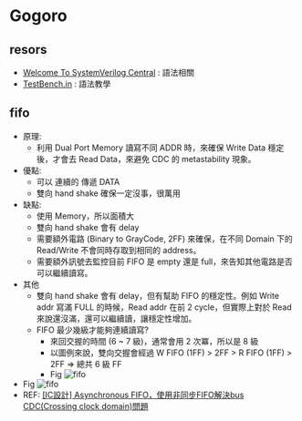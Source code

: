 # Gogoro

## resors

- [Welcome To SystemVerilog Central](http://www.asic-world.com/systemverilog/index.html) : 語法相關
- [TestBench.in](http://testbench.in) : 語法教學

## fifo

- 原理:
  - 利用 Dual Port Memory 讀寫不同 ADDR 時，來確保 Write Data 穩定後，才會去 Read Data，來避免 CDC 的 metastability 現象。
- 優點:
  - 可以 連續的 傳遞 DATA
  - 雙向 hand shake 確保一定沒事，很萬用
- 缺點:
  - 使用 Memory，所以面積大
  - 雙向 hand shake 會有 delay
  - 需要額外電路 (Binary to GrayCode, 2FF) 來確保，在不同 Domain 下的 Read/Write 不會同時存取到相同的 address。
  - 需要額外訊號去監控目前 FIFO 是 empty 還是 full，來告知其他電路是否可以繼續讀寫。
- 其他
  - 雙向 hand shake 會有 delay，但有幫助 FIFO 的穩定性。例如 Write addr 寫滿 FULL 的時候，Read addr 在前 2 cycle，但實際上對於 Read 來說還沒滿，還可以繼續讀，讓穩定性增加。
  - FIFO 最少幾級才能夠連續讀寫?
    - 來回交握的時間 (6 ~ 7 級)，通常會用 2 次冪，所以是 8 級
    - 以圖例來說，雙向交握會經過 W FIFO (1FF) > 2FF > R FIFO (1FF) > 2FF ⇒ 總共 6 級 FF
    - Fig
      ![fifo](https://imgur.com/1mMm84C.jpg)
- Fig
  ![fifo](https://imgur.com/0cBEfMN.jpg)
- REF: [[IC設計] Asynchronous FIFO，使用非同步FIFO解決bus CDC(Crossing clock domain)問題](https://www.tutortecho.com/post/crossing-clock-domain-asynchronous-fifo-%E4%BD%BF%E7%94%A8%E9%9D%9E%E5%90%8C%E6%AD%A5fifo%E8%A7%A3%E6%B1%BAcdc%E5%95%8F%E9%A1%8C)
